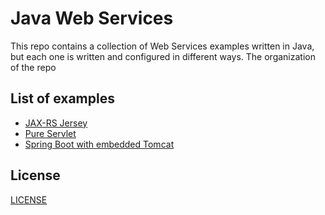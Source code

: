 # Java Web Services

This repo contains a collection of Web Services examples written in Java, but each one is written and configured in different ways.
The organization of the repo 

## List of examples

- [JAX-RS Jersey](./jaxrs-jersey-web-service)
- [Pure Servlet](./servlet-web-service)
- [Spring Boot with embedded Tomcat](./spring-boot-web-service)

## License

[LICENSE](./LICENSE)